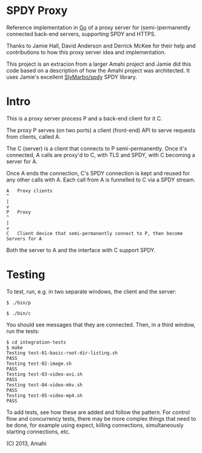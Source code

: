 SPDY Proxy
==========

Reference implementation in [Go](http://golang.org/) of a proxy server for (semi-)permanently connected back-end servers, supporting SPDY and HTTPS.

Thanks to Jamie Hall, David Anderson and Derrick McKee for their help and contributions to how this proxy server idea and implementation.

This project is an extracion from a larger Amahi project and Jamie did this code based on a description of how the Amahi project was architected. It uses Jamie's excellent [SlyMarbo/spdy](https://github.com/SlyMarbo/spdy/) SPDY library.

Intro
=====

This is a proxy server process P and a back-end client for it C.

The proxy P serves (on two ports) a client (front-end) API to serve requests from clients, called A.

The C (server) is a client that connects to P semi-permanently. Once it's connected, A calls are proxy'd to C, with TLS and SPDY, with C becoming a server for A. 

Once A ends the connection, C's SPDY connection is kept and reused for any other calls with A. Each call from A is funnelled to C via a SPDY stream.

	A	Proxy clients
	^
	|
	v
	P	Proxy
	^
	|
	v
	C	Client device that semi-permanently connect to P, then become Servers for A

Both the server to A and the interface with C support SPDY.

Testing
=======

To test, run, e.g. in two separate windows, the client and the server:

    $ ./bin/p
    
    $ ./bin/c
    
You should see messages that they are connected. Then, in a third window, run the tests:

    $ cd integration-tests
    $ make
    Testing test-01-basic-root-dir-listing.sh
    PASS
    Testing test-02-image.sh
    PASS
    Testing test-03-video-avi.sh
    PASS
    Testing test-04-video-mkv.sh
    PASS
    Testing test-05-video-mp4.sh
    PASS
    
To add tests, see how these are added and follow the pattern. For control flow and concurrency tests, there may be more complex things that need to be done, for example using expect, killing connections, simultaneously starting connections, etc.

(C) 2013, Amahi
